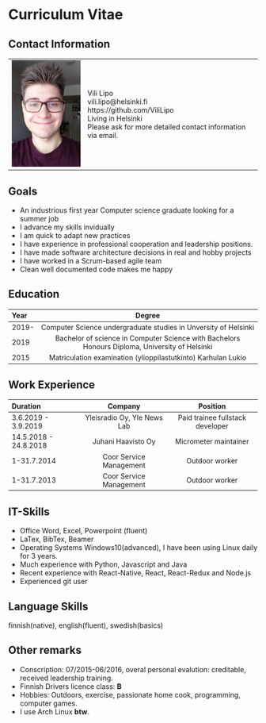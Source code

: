 # Curriculum Vitae

## Contact Information
<table>
  <tr>
  <td>
  <img src="https://raw.githubusercontent.com/ViliLipo/ViliLipo.github.io/master/images/cv_kuva.png"
      alt="portrait" width="180" />
  </td>
  <td>
    <dl>
     <dt> Vili Lipo </dt>
     <dt>vili.lipo@helsinki.fi</dt>
     <dt>https://github.com/ViliLipo</dt>
     <dt>Living in Helsinki</dt>
     <dt>Please ask for more detailed contact information via email.</dt>
    </dl>
  </td>
  </tr>
</table>

## Goals

- An industrious first year Computer science graduate looking for a summer job
- I advance my skills invidually
- I am quick to adapt new practices
- I have experience in professional cooperation and leadership positions.
- I have made software architecture decisions in real and hobby projects
- I have worked in a Scrum-based agile team
- Clean well documented code makes me happy

## Education
|Year| Degree|
|:----|:-----:|
|2019- | Computer Science undergraduate studies in Unversity of Helsinki|
|2019 | Bachelor of science in Computer Science with Bachelors Honours Diploma, University of Helsinki|
|2015| Matriculation examination (ylioppilastutkinto) Karhulan Lukio| 

## Work Experience

|Duration| Company |Position|
|:---|:----:|:-----:|
| 3.6.2019 - 3.9.2019|Yleisradio Oy, Yle News Lab| Paid trainee fullstack developer |
|14.5.2018 - 24.8.2018| Juhani Haavisto Oy | Micrometer maintainer|
|1-31.7.2014| Coor Service Management| Outdoor worker|
|1-31.7.2013| Coor Service Management| Outdoor worker|

## IT-Skills
- Office Word, Excel, Powerpoint (fluent)
- LaTex, BibTex, Beamer
- Operating Systems Windows10(advanced),  I have been using Linux daily for 3 years.
- Much experience with Python, Javascript and Java
- Recent experience with React-Native, React, React-Redux and Node.js
- Experienced git user

## Language Skills
finnish(native), english(fluent), swedish(basics)

## Other remarks

- Conscription: 07/2015-06/2016, overal personal evalution: creditable, received leadership training.
- Finnish Drivers licence class: **B**
- Hobbies: Outdoors, exercise, passionate home cook, programming, computer games.
- I use Arch Linux **btw**.
